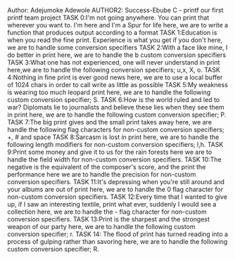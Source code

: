 Author: Adejumoke Adewole
AUTHOR2: Success-Ebube
C - printf
our first printf team project
TASK 0:I'm not going anywhere. You can print that wherever you want to. I'm here and I'm a Spur for life
here, we are to write a function that produces output according to a format
TASK 1:Education is when you read the fine print. Experience is what you get if you don't
here, we are to handle some conversion specifiers
TASK 2:With a face like mine, I do better in print
here, we are to handle the b custom conversion specifiers
TASK 3:What one has not experienced, one will never understand in print
here,we are to handle the following conversion specifiers; u,x, X, o.
TASK 4:Nothing in fine print is ever good news
here, we are to use a local buffer of 1024 chars in order to call write as little as possible
TASK 5:My weakness is wearing too much leopard print
here, we are to handle the following custom conversion specifier; S.
TASK 6:How is the world ruled and led to war? Diplomats lie to journalists and believe these lies when they see them in print
here, we are to handle the following custom conversion specifier; P.
TASK 7:The big print gives and the small print takes away
here, we are handle the following flag characters for non-custom conversion specifiers; +, # and space
TASK 8:Sarcasm is lost in print
here, we are to handle the following length modifiers for non-custom conversion specifiers; l,h.
TASK 9:Print some money and give it to us for the rain forests
here we are to handle the field width for non-custom conversion specifiers.
TASK 10:The negative is the equivalent of the composer's score, and the print the performance
here we are to handle the precision for non-custom conversion specifiers.
TASK 11:It's depressing when you're still around and your albums are out of print
here, we are to handle the 0 flag character for non-custom conversion specifiers.
TASK 12:Every time that I wanted to give up, if I saw an interesting textile, print what ever, suddenly I would see a collection
here, we are to handle the - flag character for non-custom conversion specifiers.
TASK 13:Print is the sharpest and the strongest weapon of our party
here, we are to handle the following custom conversion specifier; r.
TASK 14: The flood of print has turned reading into a process of gulping rather than savoring
here, we are to handle the following custom conversion specifier; R.
